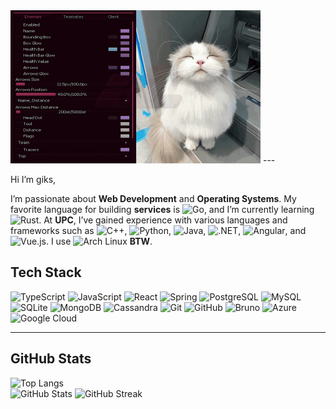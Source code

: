 <img src="./assets/cat-ESP.gif" alt="banner" width="400"/>
---

Hi I’m giks,

I’m passionate about **Web Development** and **Operating Systems**. My favorite language for building **services** is ![Go](https://img.shields.io/badge/Go-00ADD8?logo=go\&logoColor=white), and I’m currently learning ![Rust](https://img.shields.io/badge/Rust-000000?logo=rust\&logoColor=white). At **UPC**, I’ve gained experience with various languages and frameworks such as ![C++](https://img.shields.io/badge/C++-00599C?logo=cplusplus\&logoColor=white), ![Python](https://img.shields.io/badge/Python-3776AB?logo=python\&logoColor=white), ![Java](https://img.shields.io/badge/Java-ED8B00?logo=openjdk\&logoColor=white), ![.NET](https://img.shields.io/badge/.NET-512BD4?logo=dotnet\&logoColor=white), ![Angular](https://img.shields.io/badge/Angular-DD0031?logo=angular\&logoColor=white), and ![Vue.js](https://img.shields.io/badge/Vue.js-42B883?logo=vue.js\&logoColor=white). I use ![Arch Linux](https://img.shields.io/badge/Arch%20-1793D1?logo=archlinux\&logoColor=white) **BTW**.


## Tech Stack

![TypeScript](https://img.shields.io/badge/TypeScript-3178C6?logo=typescript&logoColor=white)
![JavaScript](https://img.shields.io/badge/JavaScript-F7DF1E?logo=javascript&logoColor=black)
![React](https://img.shields.io/badge/React-61DAFB?logo=react&logoColor=white)
![Spring](https://img.shields.io/badge/Spring-6DB33F?logo=spring&logoColor=white)
![PostgreSQL](https://img.shields.io/badge/PostgreSQL-316192?logo=postgresql&logoColor=white)
![MySQL](https://img.shields.io/badge/MySQL-4479A1?logo=mysql&logoColor=white)
![SQLite](https://img.shields.io/badge/SQLite-003B57?logo=sqlite&logoColor=white)
![MongoDB](https://img.shields.io/badge/MongoDB-47A248?logo=mongodb&logoColor=white)
![Cassandra](https://img.shields.io/badge/Cassandra-1287B1?logo=apachecassandra&logoColor=white)
![Git](https://img.shields.io/badge/Git-F05032?logo=git&logoColor=white)
![GitHub](https://img.shields.io/badge/GitHub-181717?logo=github&logoColor=white)
![Bruno](https://img.shields.io/badge/Bruno-FF5C28?logo=bruno&logoColor=white)
![Azure](https://img.shields.io/badge/Azure-0078D4?logo=microsoftazure&logoColor=white)
![Google Cloud](https://img.shields.io/badge/Google%20Cloud-4285F4?logo=googlecloud&logoColor=white)

---

## GitHub Stats
![Top Langs](https://github-readme-stats.vercel.app/api/top-langs/?username=zGIKS&layout=compact&theme=tokyonight)  
![GitHub Stats](https://github-readme-stats.vercel.app/api?username=zGIKS&show_icons=true&theme=tokyonight)
![GitHub Streak](https://streak-stats.demolab.com?user=zGIKS&theme=tokyonight)

